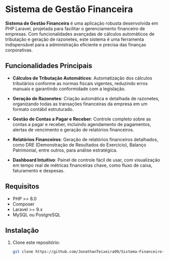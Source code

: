 # Sistema de Gestão Financeira

**Sistema de Gestão Financeira** é uma aplicação robusta desenvolvida em PHP Laravel, projetada para facilitar o gerenciamento financeiro de empresas. Com funcionalidades avançadas de cálculos automáticos de tributação e geração de razonetes, este sistema é uma ferramenta indispensável para a administração eficiente e precisa das finanças corporativas.

## Funcionalidades Principais

- **Cálculos de Tributação Automáticos**: Automatização dos cálculos tributários conforme as normas fiscais vigentes, reduzindo erros manuais e garantindo conformidade com a legislação.
  
- **Geração de Razonetes**: Criação automática e detalhada de razonetes, organizando todas as transações financeiras da empresa em um formato contábil estruturado.

- **Gestão de Contas a Pagar e Receber**: Controle completo sobre as contas a pagar e receber, incluindo agendamento de pagamentos, alertas de vencimento e geração de relatórios financeiros.

- **Relatórios Financeiros**: Geração de relatórios financeiros detalhados, como DRE (Demonstração de Resultados do Exercício), Balanço Patrimonial, entre outros, para análise estratégica.

- **Dashboard Intuitivo**: Painel de controle fácil de usar, com visualização em tempo real de métricas financeiras chave, como fluxo de caixa, faturamento e despesas.

## Requisitos

- PHP >= 8.0
- Composer
- Laravel >= 9.x
- MySQL ou PostgreSQL

## Instalação

1. Clone este repositório:

   ```bash
   git clone https://github.com/JonathanTeixeira09/Sistema-Financeiro-para-Contabilidade.git

